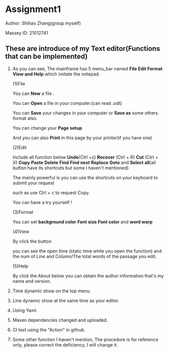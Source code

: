 # Assignment1

Author: Shihao Zhang(group myself)

Massey ID: 21012741

## These are introduce of my Text editor(Functions that can be implemented)

1. As you can see, The mainframe has 5 menu_bar named **File Edit Format View and Help**  which imitate the notepad.  

   (1)File

    You can **New** a file .

   You can **Open** a file in your computer.(can read .odt)

   You can **Save** your changes in your computer or **Save as** some others format also.

    You can change your **Page setup**

   And you can also **Print** in this page by your printer(if you have one)

   (2)Edit

   Include all function below **Undo**(Ctrl +z) **Recover** (Ctrl + R) **Cut** (Ctrl + X) **Copy** **Paste** **Delete** **Find** **Find next** **Replace** **Goto** and **Select all**(all button have its shortcuts but some I haven't mentioned)

   The mainly powerful is you can use the shortcuts on your keyboard to submit your request

   such as use Ctrl + c to request Copy.  

   You can have a try yourself !

   (3)Format

    You can set **background color** **Font size** **Font color** and **word warp**

   (4)View

   By click the button

   you can see the open time (static time while you open the function) and the num of Line and Column/The total words of the passage you edit.

   (5)Help

   By click the About below you can obtain the author information that's my name and version.

   

2. Time dynamic show on the top menu.

3. Line dynamic show at the same time as your editor.

4. Using Yaml.

5. Maven dependencies changed and uploaded.

6. CI test using the "Action" in github.

7.  Some other function I haven't mention, The procedure is for reference only, please correct the deficiency, I will change it.